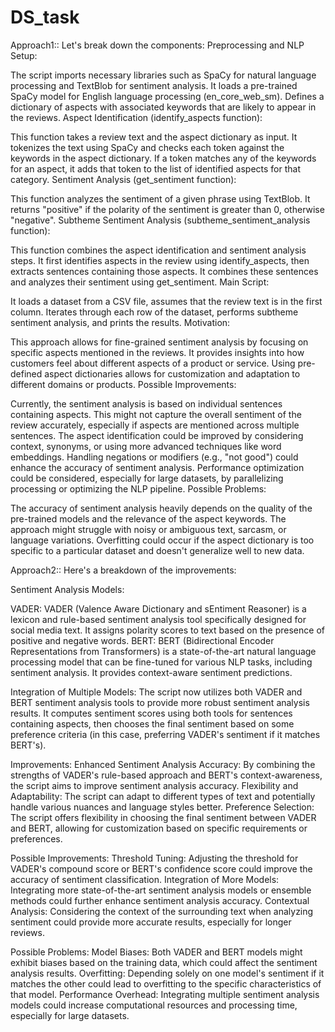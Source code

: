 # DS_task
Approach1::
Let's break down the components:
Preprocessing and NLP Setup:

The script imports necessary libraries such as SpaCy for natural language processing and TextBlob for sentiment analysis.
It loads a pre-trained SpaCy model for English language processing (en_core_web_sm).
Defines a dictionary of aspects with associated keywords that are likely to appear in the reviews.
Aspect Identification (identify_aspects function):

This function takes a review text and the aspect dictionary as input.
It tokenizes the text using SpaCy and checks each token against the keywords in the aspect dictionary.
If a token matches any of the keywords for an aspect, it adds that token to the list of identified aspects for that category.
Sentiment Analysis (get_sentiment function):

This function analyzes the sentiment of a given phrase using TextBlob.
It returns "positive" if the polarity of the sentiment is greater than 0, otherwise "negative".
Subtheme Sentiment Analysis (subtheme_sentiment_analysis function):

This function combines the aspect identification and sentiment analysis steps.
It first identifies aspects in the review using identify_aspects, then extracts sentences containing those aspects.
It combines these sentences and analyzes their sentiment using get_sentiment.
Main Script:

It loads a dataset from a CSV file, assumes that the review text is in the first column.
Iterates through each row of the dataset, performs subtheme sentiment analysis, and prints the results.
Motivation:

This approach allows for fine-grained sentiment analysis by focusing on specific aspects mentioned in the reviews. It provides insights into how customers feel about different aspects of a product or service.
Using pre-defined aspect dictionaries allows for customization and adaptation to different domains or products.
Possible Improvements:

Currently, the sentiment analysis is based on individual sentences containing aspects. This might not capture the overall sentiment of the review accurately, especially if aspects are mentioned across multiple sentences.
The aspect identification could be improved by considering context, synonyms, or using more advanced techniques like word embeddings.
Handling negations or modifiers (e.g., "not good") could enhance the accuracy of sentiment analysis.
Performance optimization could be considered, especially for large datasets, by parallelizing processing or optimizing the NLP pipeline.
Possible Problems:

The accuracy of sentiment analysis heavily depends on the quality of the pre-trained models and the relevance of the aspect keywords.
The approach might struggle with noisy or ambiguous text, sarcasm, or language variations.
Overfitting could occur if the aspect dictionary is too specific to a particular dataset and doesn't generalize well to new data.

Approach2::
Here's a breakdown of the improvements:

Sentiment Analysis Models:

VADER: VADER (Valence Aware Dictionary and sEntiment Reasoner) is a lexicon and rule-based sentiment analysis tool specifically designed for social media text. It assigns polarity scores to text based on the presence of positive and negative words.
BERT: BERT (Bidirectional Encoder Representations from Transformers) is a state-of-the-art natural language processing model that can be fine-tuned for various NLP tasks, including sentiment analysis. It provides context-aware sentiment predictions.

Integration of Multiple Models:
The script now utilizes both VADER and BERT sentiment analysis tools to provide more robust sentiment analysis results.
It computes sentiment scores using both tools for sentences containing aspects, then chooses the final sentiment based on some preference criteria (in this case, preferring VADER's sentiment if it matches BERT's).

Improvements:
Enhanced Sentiment Analysis Accuracy: By combining the strengths of VADER's rule-based approach and BERT's context-awareness, the script aims to improve sentiment analysis accuracy.
Flexibility and Adaptability: The script can adapt to different types of text and potentially handle various nuances and language styles better.
Preference Selection: The script offers flexibility in choosing the final sentiment between VADER and BERT, allowing for customization based on specific requirements or preferences.

Possible Improvements:
Threshold Tuning: Adjusting the threshold for VADER's compound score or BERT's confidence score could improve the accuracy of sentiment classification.
Integration of More Models: Integrating more state-of-the-art sentiment analysis models or ensemble methods could further enhance sentiment analysis accuracy.
Contextual Analysis: Considering the context of the surrounding text when analyzing sentiment could provide more accurate results, especially for longer reviews.

Possible Problems:
Model Biases: Both VADER and BERT models might exhibit biases based on the training data, which could affect the sentiment analysis results.
Overfitting: Depending solely on one model's sentiment if it matches the other could lead to overfitting to the specific characteristics of that model.
Performance Overhead: Integrating multiple sentiment analysis models could increase computational resources and processing time, especially for large datasets.

